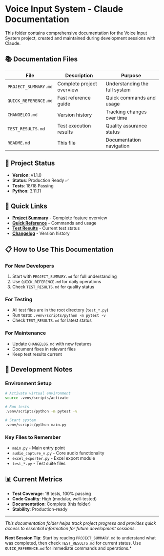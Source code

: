 # Voice Input System - Claude Documentation

This folder contains comprehensive documentation for the Voice Input System project, created and maintained during development sessions with Claude.

## 📚 Documentation Files

| File | Description | Purpose |
|------|-------------|---------|
| `PROJECT_SUMMARY.md` | Complete project overview | Understanding the full system |
| `QUICK_REFERENCE.md` | Fast reference guide | Quick commands and usage |
| `CHANGELOG.md` | Version history | Tracking changes over time |
| `TEST_RESULTS.md` | Test execution results | Quality assurance status |
| `README.md` | This file | Documentation navigation |

## 🎯 Project Status
- **Version**: v1.1.0
- **Status**: Production Ready ✅
- **Tests**: 18/18 Passing
- **Python**: 3.11.11

## 🚀 Quick Links
- **[Project Summary](PROJECT_SUMMARY.md)** - Complete feature overview
- **[Quick Reference](QUICK_REFERENCE.md)** - Commands and usage
- **[Test Results](TEST_RESULTS.md)** - Current test status
- **[Changelog](CHANGELOG.md)** - Version history

## 📋 How to Use This Documentation

### For New Developers
1. Start with `PROJECT_SUMMARY.md` for full understanding
2. Use `QUICK_REFERENCE.md` for daily operations
3. Check `TEST_RESULTS.md` for quality status

### For Testing
- All test files are in the root directory (`test_*.py`)
- Run tests: `.venv/scripts/python -m pytest -v`
- Check `TEST_RESULTS.md` for latest status

### For Maintenance
- Update `CHANGELOG.md` with new features
- Document fixes in relevant files
- Keep test results current

## 🔧 Development Notes

### Environment Setup
```bash
# Activate virtual environment
source .venv/scripts/activate

# Run tests
.venv/scripts/python -m pytest -v

# Start system
.venv/scripts/python main.py
```

### Key Files to Remember
- `main.py` - Main entry point
- `audio_capture_v.py` - Core audio functionality
- `excel_exporter.py` - Excel export module
- `test_*.py` - Test suite files

## 📊 Current Metrics
- **Test Coverage**: 18 tests, 100% passing
- **Code Quality**: High (modular, well-tested)
- **Documentation**: Complete (this folder)
- **Stability**: Production-ready

---
*This documentation folder helps track project progress and provides quick access to essential information for future development sessions.*

**Next Session Tip**: Start by reading `PROJECT_SUMMARY.md` to understand what was completed, then check `TEST_RESULTS.md` for current status. Use `QUICK_REFERENCE.md` for immediate commands and operations.*